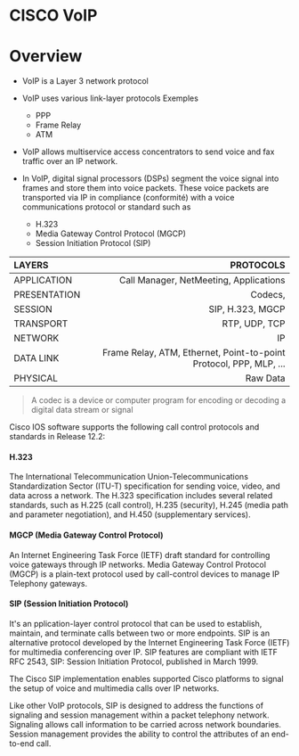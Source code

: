 CISCO VoIP
==========

# Overview

* VoIP is a Layer 3 network protocol

* VoIP uses various link-layer protocols 
Exemples
	* PPP
	* Frame Relay
	* ATM 

* VoIP allows multiservice access concentrators to send voice and fax traffic over an IP network. 

* In VoIP, digital signal processors (DSPs) segment the voice signal into frames and store them into voice packets. 
These voice packets are transported via IP in compliance (conformité) with a voice communications protocol or 
standard such as
	* H.323
	* Media Gateway Control Protocol (MGCP)
	* Session Initiation Protocol (SIP)


| LAYERS | PROTOCOLS | 
|:-----------|------------:|
| APPLICATION       |	Call Manager, NetMeeting, Applications														|  
| PRESENTATION    	|	Codecs, 															|   
| SESSION      	    |   SIP, H.323, MGCP 													|    
| TRANSPORT         |   RTP, UDP, TCP 														|    
| NETWORK           |   IP 																	|   
| DATA LINK         |   Frame Relay, ATM, Ethernet, Point-to-point Protocol, PPP, MLP, ...  |   
| PHYSICAL          |   Raw Data 															|   

>A codec is a device or computer program for encoding or decoding a digital data stream or signal

Cisco IOS software supports the following call 
control protocols and standards in Release 12.2:

#### H.323
The International Telecommunication Union-Telecommunications Standardization Sector 
(ITU-T) specification for sending voice, video, and data across a network. The H.323 specification 
includes several related standards,
 such as H.225 (call control), H.235 (security), H.245 (media path 
and parameter negotiation), and H.450 (supplementary services).

#### MGCP (Media Gateway Control Protocol)
An Internet Engineering Task Force (IETF) draft standard for controlling voice gateways through
IP networks.
Media Gateway Control Protocol (MGCP) is a plain-text protocol used by call-control devices to manage IP Telephony gateways.

#### SIP (Session Initiation Protocol)

It's an pplication-layer control protocol that can be used to establish, maintain, and terminate calls between two or more endpoints. SIP is an alternative protocol developed by the Internet Engineering Task Force (IETF) for multimedia conferencing over IP. SIP features are compliant with IETF RFC 2543, SIP: Session Initiation Protocol, published in March 1999.

The Cisco SIP implementation enables supported Cisco platforms to signal the setup of voice and multimedia calls over IP networks.

Like other VoIP protocols, SIP is designed to address the functions of signaling and session management within a packet telephony network. Signaling allows call information to be carried across network boundaries. Session management provides the ability to control the attributes of an end-to-end call.